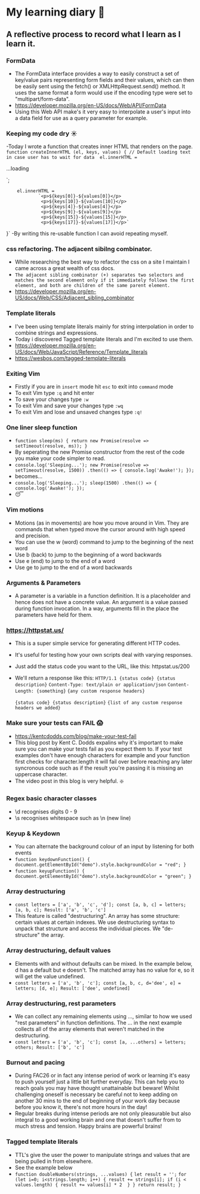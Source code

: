 # My learning diary 📖

## A reflective process to record what I learn as I learn it.

### FormData

- The FormData interface provides a way to easily construct a set of key/value pairs representing form fields and their values, which can then be easily sent using the fetch() or XMLHttpRequest.send() method. It uses the same format a form would use if the encoding type were set to "multipart/form-data".
- https://developer.mozilla.org/en-US/docs/Web/API/FormData
- Using this Web API make's it very easy to interpolate a user's input into a data field for use as a query parameter for example.  

### Keeping my code dry ☀️

-Today I wrote a function that creates inner HTML that renders on the page. 
`function createInnerHTML (el, keys, values) {
        // Default loading text in case user has to wait for data 
        el.innerHTML = `<p>...loading</p>`;

        el.innerHTML = 
                `<p>${keys[0]}-${values[0]}</p>
                 <p>${keys[10]}-${values[10]}</p>
                 <p>${keys[4]}-${values[4]}</p>
                 <p>${keys[9]}-${values[9]}</p>
                 <p>${keys[15]}-${values[15]}</p>
                 <p>${keys[17]}-${values[17]}</p>`
}` 
-By writing this re-usable function I can avoid repeating myself.

### css refactoring. The adjacent sibilng combinator.

- While researching the best way to refactor the css on a site I maintain I came across a great wealth of css docs.   
- `The adjacent sibling combinator (+) separates two selectors and matches the second element only if it immediately follows the first element, and both are children of the same parent element.` 
- https://developer.mozilla.org/en-US/docs/Web/CSS/Adjacent_sibling_combinator

### Template literals 
- I've been using template literals mainly for string interpolation in order to combine strings and expressions.
- Today i discovered Tagged template literals and I'm excited to use them.
- https://developer.mozilla.org/en-US/docs/Web/JavaScript/Reference/Template_literals
- https://wesbos.com/tagged-template-literals

### Exiting Vim 
- Firstly if you are in `insert` mode hit `esc` to exit into `command` mode
- To exit Vim type `:q` and hit enter
- To save your changes type `:w`
- To exit Vim and save your changes type `:wq`
- To exit Vim and lose and unsaved changes type `:q!`

### One liner sleep function 
- `function sleep(ms) {
  return new Promise(resolve => setTimeout(resolve, ms));
}`
- By seperating the new Promise constructor from the rest of the code you make your code simpler to read.
- `console.log('Sleeping...');
new Promise(resolve => setTimeout(resolve, 1500))
  .then(() => {
    console.log('Awake!');
  });`
 - becomes...
 - `console.log('Sleeping...');
sleep(1500)
  .then(() => {
    console.log('Awake!');
  });`
  - 😴

### Vim motions 
- Motions (as in movements) are how you move around in Vim. They are commands that when typed move the cursor around with high speed and precision.
- You can use the w (word) command to jump to the beginning of the next word 
- Use b (back) to jump to the beginning of a word backwards
- Use e (end) to jump to the end of a word
- Use ge to jump to the end of a word backwards

### Arguments & Parameters
- A parameter is a variable in a function definition. It is a placeholder and hence does not have a concrete value. An argument is a value passed during function invocation. In a way, arguments fill in the place the parameters have held for them.

### https://httpstat.us/
- This is a super simple service for generating different HTTP codes.
- It's useful for testing how your own scripts deal with varying responses.
- Just add the status code you want to the URL, like this: httpstat.us/200
- We'll return a response like this:
`HTTP/1.1 {status code} {status description}`
    `Content-Type: text/plain or application/json`
    `Content-Length: {something}`
    `{any custom response headers}`
    
    `{status code} {status description}`
    `{list of any custom response headers we added}`
    
### Make sure your tests can FAIL 😱
- https://kentcdodds.com/blog/make-your-test-fail
- This blog post by Kent C. Dodds expalins why it's important to make sure you can make your tests fail as you expect them to. If your test examples don't have enough characters for example and your function first checks for character.length it will fail over before reaching any later syncronous code such as if the result you're passing it is missing an uppercase character. 
- The video post in this blog is very helpful. ❇️

    
 ### Regex basic character classes
 - \d recognises digits 0 - 9
 - \s recognises whitespace such as \n (new line)
 
 ### Keyup & Keydown 
 - You can alternate the background colour of an input by listening for both events
- `function keydownFunction() {
  document.getElementById("demo").style.backgroundColor = "red";
}`
- `function keyupFunction() {
  document.getElementById("demo").style.backgroundColor = "green";
}`

### Array destructuring 
- `const letters = ['a', 'b', 'c', 'd'];
const [a, b, c] = letters;
[a, b, c];
Result:
['a', 'b', 'c']`
- This feature is called "destructuring". An array has some structure: certain values at certain indexes. We use destructuring syntax to unpack that structure and access the individual pieces. We "de-structure" the array.

###  Array destructuring, default values
- Elements with and without defaults can be mixed. In the example below, d has a default but e doesn't. The matched array has no value for e, so it will get the value undefined.
- `const letters = ['a', 'b', 'c'];
const [a, b, c, d='dee', e] = letters;
[d, e];
Result:
['dee', undefined]`

### Array destructuring, rest parameters
- We can collect any remaining elements using ..., similar to how we used "rest parameters" in function definitions. The ... in the next example collects all of the array elements that weren't matched in the destructuring.
- `const letters = ['a', 'b', 'c'];
const [a, ...others] = letters;
others;
Result:
['b', 'c']`

### Burnout and pacing
- During FAC26 or in fact any intense period of work or learning it's easy to push yourself just a little bit further everyday. This can help you to reach goals you may have thought unattainable but beware! Whilst challenging oneself is necessary be careful not to keep adding on another 30 mins to the end of beginning of your work day because before you know it, there's not more hours in the day!
- Regular breaks during intense periods are not only pleasurable but also integral to a good working brain and one that doesn't suffer from to much stress and tension. Happy brains are powerful brains!

### Tagged template literals
- TTL's give the user the power to manipulate strings and values that are being pulled in from elsewhere. 
- See the example below 
- `function doubleNumbers(strings, ...values) {`
  `let result = '';`
  `for (let i=0; i<strings.length; i++) {
  result += strings[i];
  if (i < values.length) {
    result += values[i] * 2 
   }
  }
  return result;
}`

 

